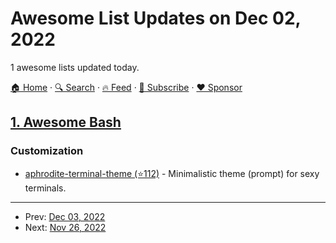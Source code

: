 # Awesome List Updates on Dec 02, 2022

1 awesome lists updated today.

[🏠 Home](/README.md) · [🔍 Search](https://www.trackawesomelist.com/search/) · [🔥 Feed](https://www.trackawesomelist.com/rss.xml) · [📮 Subscribe](https://trackawesomelist.us17.list-manage.com/subscribe?u=d2f0117aa829c83a63ec63c2f&id=36a103854c) · [❤️  Sponsor](https://github.com/sponsors/theowenyoung)



## [1. Awesome Bash](/content/awesome-lists/awesome-bash/README.md)

### Customization

*   [aphrodite-terminal-theme (⭐112)](https://github.com/win0err/aphrodite-terminal-theme) - Minimalistic theme (prompt) for sexy terminals.

---

- Prev: [Dec 03, 2022](/content/2022/12/03/README.md)
- Next: [Nov 26, 2022](/content/2022/11/26/README.md)